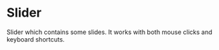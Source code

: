 # Slider
Slider which contains some slides. It works with both mouse clicks and keyboard shortcuts.
